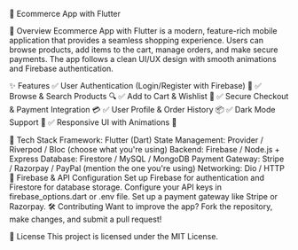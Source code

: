 🛒 Ecommerce App with Flutter

📌 Overview
Ecommerce App with Flutter is a modern, feature-rich mobile application that provides a seamless shopping experience. Users can browse products, add items to the cart, manage orders, and make secure payments. The app follows a clean UI/UX design with smooth animations and Firebase authentication.

✨ Features
✅ User Authentication (Login/Register with Firebase) 🔑
✅ Browse & Search Products 🔍
✅ Add to Cart & Wishlist 🛒
✅ Secure Checkout & Payment Integration 💳
✅ User Profile & Order History 📦
✅ Dark Mode Support 🌙
✅ Responsive UI with Animations 🎨

🚀 Tech Stack
Framework: Flutter (Dart)
State Management: Provider / Riverpod / Bloc (choose what you're using)
Backend: Firebase / Node.js + Express
Database: Firestore / MySQL / MongoDB
Payment Gateway: Stripe / Razorpay / PayPal (mention the one you're using)
Networking: Dio / HTTP
🔗 Firebase & API Configuration
Set up Firebase for authentication and Firestore for database storage.
Configure your API keys in firebase_options.dart or .env file.
Set up a payment gateway like Stripe or Razorpay.
🛠️ Contributing
Want to improve the app? Fork the repository, make changes, and submit a pull request!

📜 License
This project is licensed under the MIT License.
